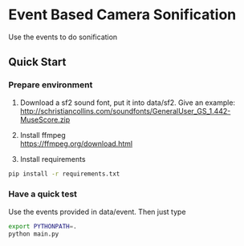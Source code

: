 # Event Based Camera Sonification
Use the events to do sonification

## Quick Start 
### Prepare environment
1. Download a sf2 sound font, put it into data/sf2. Give an example:  
http://schristiancollins.com/soundfonts/GeneralUser_GS_1.442-MuseScore.zip

2. Install ffmpeg  
https://ffmpeg.org/download.html

3. Install requirements

```bash
pip install -r requirements.txt 
```

### Have a quick test
Use the events provided in data/event. Then just type

```bash
export PYTHONPATH=.
python main.py
```
